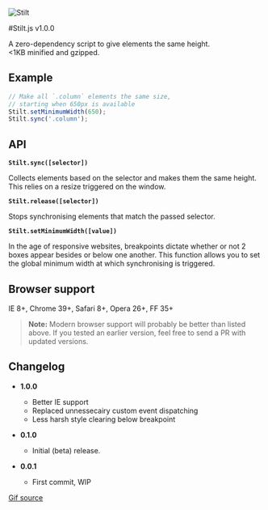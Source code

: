 ![Stilt](https://raw.github.com/flovan/stilt/master/demo/img/stilt.gif)

#Stilt.js v1.0.0

A zero-dependency script to give elements the same height.  
<1KB minified and gzipped.

## Example

````javascript
// Make all `.column` elements the same size,
// starting when 650px is available
Stilt.setMinimumWidth(650);
Stilt.sync('.column');
````

## API

**`Stilt.sync([selector])`**  

Collects elements based on the selector and makes them the same height. This relies on a resize triggered on the window.

**`Stilt.release([selector])`**  

Stops synchronising elements that match the passed selector.

**`Stilt.setMinimumWidth([value])`**  

In the age of responsive websites, breakpoints dictate whether or not 2 boxes appear besides or below one another. This function allows you to set the global minimum width at which synchronising is triggered.

## Browser support

IE 8+, Chrome 39+, Safari 8+, Opera 26+, FF 35+ 

> **Note:** Modern browser support will probably be better than listed above. If you tested an earlier version, feel free to send a PR with updated versions.

## Changelog

* **1.0.0**
  * Better IE support
  * Replaced unnessecairy custom event dispatching
  * Less harsh style clearing below breakpoint

* **0.1.0**  
  * Initial (beta) release.

* **0.0.1**  
  * First commit, WIP

[Gif source](http://faunasworld-moved.tumblr.com/post/23673524798)
